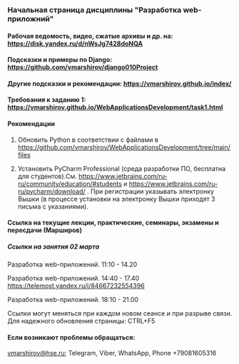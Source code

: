 ### Начальная страница дисциплины "Разработка web-приложний"


#### Рабочая ведомость, видео, сжатые архивы и др. на: https://disk.yandex.ru/d/nWsJg7428doNQA

#### Подсказки и примеры по Django: https://github.com/vmarshirov/django010Project

#### Другие подсказки и рекомендации: https://vmarshirov.github.io/index/ 

#### Требования к заданию 1: https://vmarshirov.github.io/WebApplicationsDevelopment/task1.html


#### Рекомендации

1.  Обновить Python в соответствии с файлами в https://github.com/vmarshirov/WebApplicationsDevelopment/tree/main/files

2.  Установить PyCharm Professional  (среда разработки ПО, бесплатна для студентов).См. https://www.jetbrains.com/ru-ru/community/education/#students
и https://www.jetbrains.com/ru-ru/pycharm/download/ . При регистрации указывать электронку Вышки (в процессе установки на электронку Вышки приходят 3 письма с указаниями). 


#### Ссылка на текущие лекции, практические, семинары, экзамены и пересдачи (Марширов)

##### Cсылки на занятия 02 марта
Разработка web-приложений. 11:10 - 14.20

Разработка web-приложений. 14:40 - 17.40 https://telemost.yandex.ru/j/84667232554396

Разработка web-приложений. 18:10 - 21.00

Ссылки могут меняться при каждом новом сеансе и при разрыве связи. Для надежного обновления страницы: CTRL+F5

#### Если возникают проблемы обращаться: 
vmarshirov@hse.ru;  Telegram, Viber, WhatsApp, Phone +79081605316
